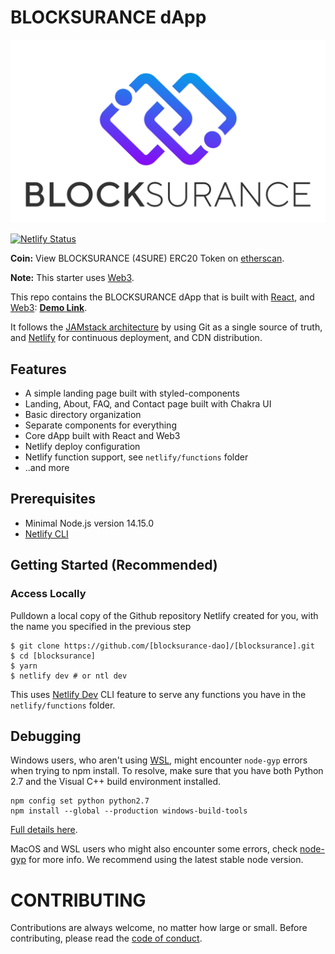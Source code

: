 # BLOCKSURANCE dApp

![alt text](https://github.com/blocksurance-dao/blocksurance/blob/master/src/assets/images/BlocksuranceWeb1.png)

[![Netlify Status](https://api.netlify.com/api/v1/badges/b654c94e-08a6-4b79-b443-7837581b1d8d/deploy-status)](https://app.netlify.com/sites/gatsby-starter-netlify-cms-ci/deploys)

**Coin:** View BLOCKSURANCE (4SURE) ERC20 Token on [etherscan](https://etherscan.io/address/0x88888883D7434785e02AC8475B9c9E7b1d3Dd293).

**Note:** This starter uses [Web3](https://github.com/ethereum/web3.js#readme).

This repo contains the BLOCKSURANCE dApp that is built with [React](https://reactjs.org/), and [Web3](https://github.com/ethereum/web3.js#readme): **[Demo Link](https://blocksurance.netlify.com/)**.

It follows the [JAMstack architecture](https://jamstack.org) by using Git as a single source of truth, and [Netlify](https://www.netlify.com) for continuous deployment, and CDN distribution.

## Features

- A simple landing page built with styled-components
- Landing, About, FAQ, and Contact page built with Chakra UI
- Basic directory organization
- Separate components for everything
- Core dApp built with React and Web3
- Netlify deploy configuration
- Netlify function support, see `netlify/functions` folder
- ..and more

## Prerequisites

- Minimal Node.js version 14.15.0
- [Netlify CLI](https://github.com/netlify/cli)

## Getting Started (Recommended)

### Access Locally

Pulldown a local copy of the Github repository Netlify created for you, with the name you specified in the previous step

```
$ git clone https://github.com/[blocksurance-dao]/[blocksurance].git
$ cd [blocksurance]
$ yarn
$ netlify dev # or ntl dev
```

This uses [Netlify Dev](https://www.netlify.com/products/dev/?utm_source=blog&utm_medium=netlifycms&utm_campaign=devex) CLI feature to serve any functions you have in the `netlify/functions` folder.

## Debugging

Windows users, who aren't using [WSL](https://docs.microsoft.com/en-us/windows/wsl/about), might encounter `node-gyp` errors when trying to npm install.
To resolve, make sure that you have both Python 2.7 and the Visual C++ build environment installed.

```
npm config set python python2.7
npm install --global --production windows-build-tools
```

[Full details here](https://www.npmjs.com/package/node-gyp "NPM node-gyp page").

MacOS and WSL users who might also encounter some errors, check [node-gyp](https://github.com/nodejs/node-gyp) for more info. We recommend using the latest stable node version.

# CONTRIBUTING

Contributions are always welcome, no matter how large or small. Before contributing,
please read the [code of conduct](CODE_OF_CONDUCT.md).
